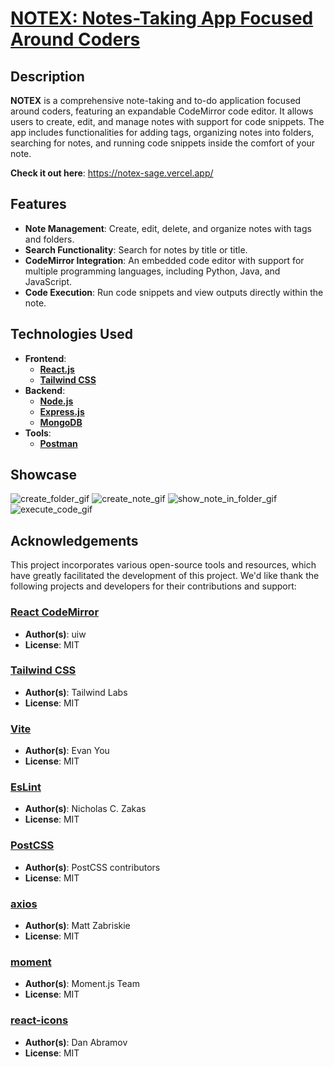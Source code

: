 # [NOTEX: Notes-Taking App Focused Around Coders](https://notex-sage.vercel.app/)

## Description
**NOTEX** is a comprehensive note-taking and to-do application focused around coders, featuring an expandable CodeMirror code editor. It allows users to create, edit, and manage notes with support for code snippets. The app includes functionalities for adding tags, organizing notes into folders, searching for notes, and running code snippets inside the comfort of your note.

**Check it out here**: https://notex-sage.vercel.app/

## Features
- **Note Management**: Create, edit, delete, and organize notes with tags and folders.
- **Search Functionality**: Search for notes by title or title.
- **CodeMirror Integration**: An embedded code editor with support for multiple programming languages, including Python, Java, and JavaScript.
- **Code Execution**: Run code snippets and view outputs directly within the note.

## Technologies Used
- **Frontend**:
    - [**React.js**](https://react.dev/)
    - [**Tailwind CSS**](https://tailwindcss.com/)
- **Backend**:
    - [**Node.js**](https://nodejs.org/en)
    - [**Express.js**](https://expressjs.com/)
    - [**MongoDB**](https://www.mongodb.com/)
- **Tools**:
    - [**Postman**](https://www.postman.com/)

## Showcase 
![create_folder_gif](https://github.com/user-attachments/assets/4677522e-4523-4d1b-af63-271d388b6ac1)
![create_note_gif](https://github.com/user-attachments/assets/f47ab85b-2d07-46ff-bbe6-9f1a69ebad86)
![show_note_in_folder_gif](https://github.com/user-attachments/assets/f2398327-5920-4eaa-9297-d886539e67d8)
![execute_code_gif](https://github.com/user-attachments/assets/f387a419-5e03-46f6-a561-55cc3268c717)

<!-- ## Contributing
Please feel free to [<u>open an issue</u>](https://github.com/ehuang0709/notex/issues/new) for any bugs or new feature requests. We appreciate all forms of contribution to the development of NOTEX. -->

## Acknowledgements
This project incorporates various open-source tools and resources, which have greatly facilitated the development of this project. We'd like thank the following projects and developers for their contributions and support:

### [React CodeMirror](https://uiwjs.github.io/react-codemirror/)
- **Author(s)**: uiw
- **License**: MIT

### [Tailwind CSS](https://tailwindcss.com/)
- **Author(s)**: Tailwind Labs
- **License**: MIT

### [Vite](https://vitejs.dev/)
- **Author(s)**: Evan You
- **License**: MIT

### [EsLint](https://eslint.org/)
- **Author(s)**: Nicholas C. Zakas
- **License**: MIT

### [PostCSS](https://postcss.org/)
- **Author(s)**: PostCSS contributors
- **License**: MIT

### [axios](https://axios-http.com/)
- **Author(s)**: Matt Zabriskie
- **License**: MIT

### [moment](https://momentjs.com/)
- **Author(s)**: Moment.js Team
- **License**: MIT

### [react-icons](https://react-icons.github.io/react-icons/)
- **Author(s)**: Dan Abramov
- **License**: MIT
